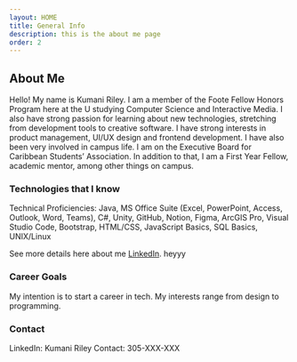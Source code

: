 ```yaml
---
layout: HOME
title: General Info
description: this is the about me page
order: 2
---
```


## About Me

Hello! My name is Kumani Riley. I am a member of the Foote Fellow Honors Program here at the U studying Computer Science and Interactive Media. I also have strong passion for learning about new technologies, stretching from development tools to creative software. I have strong interests in product management, UI/UX design and frontend development.  I have also been very involved in campus life. I am on the Executive Board for Caribbean Students’ Association. In addition to that, I am a First Year Fellow, academic mentor, among other things on campus.

### Technologies that I know

Technical Proficiencies: Java, MS Office Suite (Excel, PowerPoint, Access, Outlook, Word, Teams), C#, Unity, GitHub, Notion, Figma, ArcGIS Pro, Visual Studio Code, Bootstrap, HTML/CSS, JavaScript Basics, SQL Basics, UNIX/Linux

See more details here about me [LinkedIn](https://www.linkedin.com/in/kumaniriley/).
heyyy

### Career Goals

My intention is to start a career in tech. My interests range from design to programming.

### Contact

LinkedIn: Kumani Riley
Contact: 305-XXX-XXX
